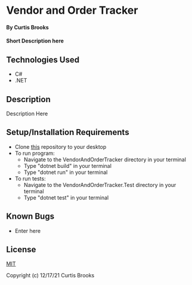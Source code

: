 # Vendor and Order Tracker

#### By Curtis Brooks

#### Short Description here

## Technologies Used

* C#
* .NET

## Description

Description Here

## Setup/Installation Requirements

* Clone [this](https://github.com/curtisbrooks678/VendorAndOrderTracker.Solution) repository to your desktop
* To run program:
  * Navigate to the VendorAndOrderTracker directory in your terminal
  * Type "dotnet build" in your terminal
  * Type "dotnet run" in your terminal
* To run tests:
  * Navigate to the VendorAndOrderTracker.Test directory in your terminal
  * Type "dotnet test" in your terminal

## Known Bugs

* Enter here

## License

[MIT](https://en.wikipedia.org/wiki/MIT_License) 

Copyright (c) 12/17/21 Curtis Brooks
